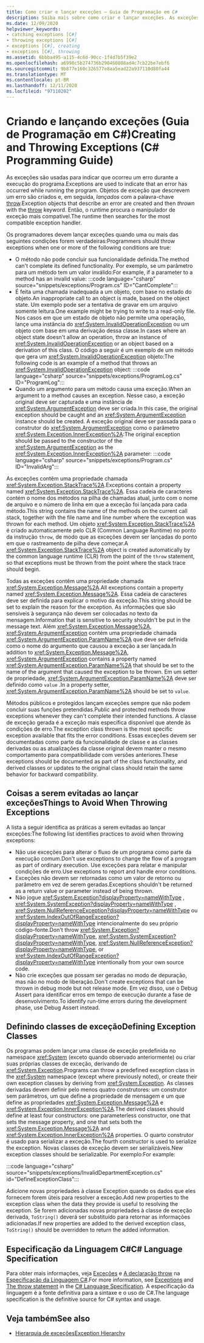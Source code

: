 ```yaml
---
title: Como criar e lançar exceções – Guia de Programação em C#
description: Saiba mais sobre como criar e lançar exceções. As exceções são usadas para indicar que ocorreu um erro durante a execução de um programa.
ms.date: 12/09/2020
helpviewer_keywords:
- catching exceptions [C#]
- throwing exceptions [C#]
- exceptions [C#], creating
- exceptions [C#], throwing
ms.assetid: 6bbba495-a115-4c6d-90cc-1f4d7b5f39e2
ms.openlocfilehash: a6998c5b274736b290460808ad4c7cb22be7ebf6
ms.sourcegitcommit: 9b877e160c326577e8aa5ead22a937110d80fa44
ms.translationtype: MT
ms.contentlocale: pt-BR
ms.lasthandoff: 12/11/2020
ms.locfileid: "97110202"
---
```

# <a name="creating-and-throwing-exceptions-c-programming-guide"></a><span data-ttu-id="f4046-104">Criando e lançando exceções (Guia de Programação em C#)</span><span class="sxs-lookup"><span data-stu-id="f4046-104">Creating and Throwing Exceptions (C# Programming Guide)</span></span>

<span data-ttu-id="f4046-105">As exceções são usadas para indicar que ocorreu um erro durante a execução do programa.</span><span class="sxs-lookup"><span data-stu-id="f4046-105">Exceptions are used to indicate that an error has occurred while running the program.</span></span> <span data-ttu-id="f4046-106">Objetos de exceção que descrevem um erro são criados e, em seguida, *lançados* com a palavra-chave [throw](../../language-reference/keywords/throw.md).</span><span class="sxs-lookup"><span data-stu-id="f4046-106">Exception objects that describe an error are created and then *thrown* with the [throw](../../language-reference/keywords/throw.md) keyword.</span></span> <span data-ttu-id="f4046-107">Então, o runtime procura o manipulador de exceção mais compatível.</span><span class="sxs-lookup"><span data-stu-id="f4046-107">The runtime then searches for the most compatible exception handler.</span></span>

<span data-ttu-id="f4046-108">Os programadores devem lançar exceções quando uma ou mais das seguintes condições forem verdadeiras:</span><span class="sxs-lookup"><span data-stu-id="f4046-108">Programmers should throw exceptions when one or more of the following conditions are true:</span></span>

- <span data-ttu-id="f4046-109">O método não pode concluir sua funcionalidade definida.</span><span class="sxs-lookup"><span data-stu-id="f4046-109">The method can't complete its defined functionality.</span></span> <span data-ttu-id="f4046-110">Por exemplo, se um parâmetro para um método tem um valor inválido:</span><span class="sxs-lookup"><span data-stu-id="f4046-110">For example, if a parameter to a method has an invalid value:</span></span>
  :::code language="csharp" source="snippets/exceptions/Program.cs" ID="CantComplete":::
- <span data-ttu-id="f4046-111">É feita uma chamada inadequada a um objeto, com base no estado do objeto.</span><span class="sxs-lookup"><span data-stu-id="f4046-111">An inappropriate call to an object is made, based on the object state.</span></span> <span data-ttu-id="f4046-112">Um exemplo pode ser a tentativa de gravar em um arquivo somente leitura.</span><span class="sxs-lookup"><span data-stu-id="f4046-112">One example might be trying to write to a read-only file.</span></span> <span data-ttu-id="f4046-113">Nos casos em que um estado de objeto não permite uma operação, lançe uma instância do <xref:System.InvalidOperationException> ou um objeto com base em uma derivação dessa classe.</span><span class="sxs-lookup"><span data-stu-id="f4046-113">In cases where an object state doesn't allow an operation, throw an instance of <xref:System.InvalidOperationException> or an object based on a derivation of this class.</span></span> <span data-ttu-id="f4046-114">O código a seguir é um exemplo de um método que gera um <xref:System.InvalidOperationException> objeto:</span><span class="sxs-lookup"><span data-stu-id="f4046-114">The following code is an example of a method that throws an <xref:System.InvalidOperationException> object:</span></span>
  :::code language="csharp" source="snippets/exceptions/ProgramLog.cs" ID="ProgramLog":::
- <span data-ttu-id="f4046-115">Quando um argumento para um método causa uma exceção.</span><span class="sxs-lookup"><span data-stu-id="f4046-115">When an argument to a method causes an exception.</span></span> <span data-ttu-id="f4046-116">Nesse caso, a exceção original deve ser capturada e uma instância de <xref:System.ArgumentException> deve ser criada.</span><span class="sxs-lookup"><span data-stu-id="f4046-116">In this case, the original exception should be caught and an <xref:System.ArgumentException> instance should be created.</span></span> <span data-ttu-id="f4046-117">A exceção original deve ser passada para o construtor do <xref:System.ArgumentException> como o parâmetro <xref:System.Exception.InnerException%2A>:</span><span class="sxs-lookup"><span data-stu-id="f4046-117">The original exception should be passed to the constructor of the <xref:System.ArgumentException> as the <xref:System.Exception.InnerException%2A> parameter:</span></span>
  :::code language="csharp" source="snippets/exceptions/Program.cs" ID="InvalidArg":::

<span data-ttu-id="f4046-118">As exceções contêm uma propriedade chamada <xref:System.Exception.StackTrace%2A>.</span><span class="sxs-lookup"><span data-stu-id="f4046-118">Exceptions contain a property named <xref:System.Exception.StackTrace%2A>.</span></span> <span data-ttu-id="f4046-119">Essa cadeia de caracteres contém o nome dos métodos na pilha de chamadas atual, junto com o nome de arquivo e o número de linha em que a exceção foi lançada para cada método.</span><span class="sxs-lookup"><span data-stu-id="f4046-119">This string contains the name of the methods on the current call stack, together with the file name and line number where the exception was thrown for each method.</span></span> <span data-ttu-id="f4046-120">Um objeto <xref:System.Exception.StackTrace%2A> é criado automaticamente pelo CLR (Common Language Runtime) no ponto da instrução `throw`, de modo que as exceções devem ser lançadas do ponto em que o rastreamento de pilha deve começar.</span><span class="sxs-lookup"><span data-stu-id="f4046-120">A <xref:System.Exception.StackTrace%2A> object is created automatically by the common language runtime (CLR) from the point of the `throw` statement, so that exceptions must be thrown from the point where the stack trace should begin.</span></span>

<span data-ttu-id="f4046-121">Todas as exceções contêm uma propriedade chamada <xref:System.Exception.Message%2A>.</span><span class="sxs-lookup"><span data-stu-id="f4046-121">All exceptions contain a property named <xref:System.Exception.Message%2A>.</span></span> <span data-ttu-id="f4046-122">Essa cadeia de caracteres deve ser definida para explicar o motivo da exceção.</span><span class="sxs-lookup"><span data-stu-id="f4046-122">This string should be set to explain the reason for the exception.</span></span> <span data-ttu-id="f4046-123">As informações que são sensíveis à segurança não devem ser colocadas no texto da mensagem.</span><span class="sxs-lookup"><span data-stu-id="f4046-123">Information that is sensitive to security shouldn't be put in the message text.</span></span> <span data-ttu-id="f4046-124">Além <xref:System.Exception.Message%2A>, <xref:System.ArgumentException> contém uma propriedade chamada <xref:System.ArgumentException.ParamName%2A> que deve ser definida como o nome do argumento que causou a exceção a ser lançada.</span><span class="sxs-lookup"><span data-stu-id="f4046-124">In addition to <xref:System.Exception.Message%2A>, <xref:System.ArgumentException> contains a property named <xref:System.ArgumentException.ParamName%2A> that should be set to the name of the argument that caused the exception to be thrown.</span></span> <span data-ttu-id="f4046-125">Em um setter de propriedade, <xref:System.ArgumentException.ParamName%2A> deve ser definido como `value` .</span><span class="sxs-lookup"><span data-stu-id="f4046-125">In a property setter, <xref:System.ArgumentException.ParamName%2A> should be set to `value`.</span></span>

<span data-ttu-id="f4046-126">Métodos públicos e protegidos lançam exceções sempre que não podem concluir suas funções pretendidas.</span><span class="sxs-lookup"><span data-stu-id="f4046-126">Public and protected methods throw exceptions whenever they can't complete their intended functions.</span></span> <span data-ttu-id="f4046-127">A classe de exceção gerada é a exceção mais específica disponível que atende às condições de erro.</span><span class="sxs-lookup"><span data-stu-id="f4046-127">The exception class thrown is the most specific exception available that fits the error conditions.</span></span> <span data-ttu-id="f4046-128">Essas exceções devem ser documentadas como parte da funcionalidade de classe e as classes derivadas ou as atualizações da classe original devem manter o mesmo comportamento para compatibilidade com versões anteriores.</span><span class="sxs-lookup"><span data-stu-id="f4046-128">These exceptions should be documented as part of the class functionality, and derived classes or updates to the original class should retain the same behavior for backward compatibility.</span></span>

## <a name="things-to-avoid-when-throwing-exceptions"></a><span data-ttu-id="f4046-129">Coisas a serem evitadas ao lançar exceções</span><span class="sxs-lookup"><span data-stu-id="f4046-129">Things to Avoid When Throwing Exceptions</span></span>

<span data-ttu-id="f4046-130">A lista a seguir identifica as práticas a serem evitadas ao lançar exceções:</span><span class="sxs-lookup"><span data-stu-id="f4046-130">The following list identifies practices to avoid when throwing exceptions:</span></span>

- <span data-ttu-id="f4046-131">Não use exceções para alterar o fluxo de um programa como parte da execução comum.</span><span class="sxs-lookup"><span data-stu-id="f4046-131">Don't use exceptions to change the flow of a program as part of ordinary execution.</span></span> <span data-ttu-id="f4046-132">Use exceções para relatar e manipular condições de erro.</span><span class="sxs-lookup"><span data-stu-id="f4046-132">Use exceptions to report and handle error conditions.</span></span>
- <span data-ttu-id="f4046-133">Exceções não devem ser retornadas como um valor de retorno ou parâmetro em vez de serem geradas.</span><span class="sxs-lookup"><span data-stu-id="f4046-133">Exceptions shouldn't be returned as a return value or parameter instead of being thrown.</span></span>
- <span data-ttu-id="f4046-134">Não jogue <xref:System.Exception?displayProperty=nameWithType> , <xref:System.SystemException?displayProperty=nameWithType> , <xref:System.NullReferenceException?displayProperty=nameWithType> ou <xref:System.IndexOutOfRangeException?displayProperty=nameWithType> intencionalmente do seu próprio código-fonte.</span><span class="sxs-lookup"><span data-stu-id="f4046-134">Don't throw <xref:System.Exception?displayProperty=nameWithType>, <xref:System.SystemException?displayProperty=nameWithType>, <xref:System.NullReferenceException?displayProperty=nameWithType>, or <xref:System.IndexOutOfRangeException?displayProperty=nameWithType> intentionally from your own source code.</span></span>
- <span data-ttu-id="f4046-135">Não crie exceções que possam ser geradas no modo de depuração, mas não no modo de liberação.</span><span class="sxs-lookup"><span data-stu-id="f4046-135">Don't create exceptions that can be thrown in debug mode but not release mode.</span></span> <span data-ttu-id="f4046-136">Em vez disso, use o Debug Assert para identificar erros em tempo de execução durante a fase de desenvolvimento.</span><span class="sxs-lookup"><span data-stu-id="f4046-136">To identify run-time errors during the development phase, use Debug Assert instead.</span></span>

## <a name="defining-exception-classes"></a><span data-ttu-id="f4046-137">Definindo classes de exceção</span><span class="sxs-lookup"><span data-stu-id="f4046-137">Defining Exception Classes</span></span>

<span data-ttu-id="f4046-138">Os programas podem lançar uma classe de exceção predefinida no namespace <xref:System> (exceto quando observado anteriormente) ou criar suas próprias classes de exceção, derivando de <xref:System.Exception>.</span><span class="sxs-lookup"><span data-stu-id="f4046-138">Programs can throw a predefined exception class in the <xref:System> namespace (except where previously noted), or create their own exception classes by deriving from <xref:System.Exception>.</span></span> <span data-ttu-id="f4046-139">As classes derivadas devem definir pelo menos quatro construtores: um construtor sem parâmetros, um que define a propriedade de mensagem e um que define as propriedades <xref:System.Exception.Message%2A> e <xref:System.Exception.InnerException%2A>.</span><span class="sxs-lookup"><span data-stu-id="f4046-139">The derived classes should define at least four constructors: one parameterless constructor, one that sets the message property, and one that sets both the <xref:System.Exception.Message%2A> and <xref:System.Exception.InnerException%2A> properties.</span></span> <span data-ttu-id="f4046-140">O quarto construtor é usado para serializar a exceção.</span><span class="sxs-lookup"><span data-stu-id="f4046-140">The fourth constructor is used to serialize the exception.</span></span> <span data-ttu-id="f4046-141">Novas classes de exceção devem ser serializáveis.</span><span class="sxs-lookup"><span data-stu-id="f4046-141">New exception classes should be serializable.</span></span> <span data-ttu-id="f4046-142">Por exemplo:</span><span class="sxs-lookup"><span data-stu-id="f4046-142">For example:</span></span>

:::code language="csharp" source="snippets/exceptions/InvalidDepartmentException.cs" id="DefineExceptionClass":::

<span data-ttu-id="f4046-143">Adicione novas propriedades à classe Exception quando os dados que eles fornecem forem úteis para resolver a exceção.</span><span class="sxs-lookup"><span data-stu-id="f4046-143">Add new properties to the exception class when the data they provide is useful to resolving the exception.</span></span> <span data-ttu-id="f4046-144">Se forem adicionadas novas propriedades à classe de exceção derivada, `ToString()` deverá ser substituído para retornar as informações adicionadas.</span><span class="sxs-lookup"><span data-stu-id="f4046-144">If new properties are added to the derived exception class, `ToString()` should be overridden to return the added information.</span></span>

## <a name="c-language-specification"></a><span data-ttu-id="f4046-145">Especificação da Linguagem C#</span><span class="sxs-lookup"><span data-stu-id="f4046-145">C# Language Specification</span></span>

<span data-ttu-id="f4046-146">Para obter mais informações, veja [Exceções](~/_csharplang/spec/exceptions.md) e [A declaração throw](~/_csharplang/spec/statements.md#the-throw-statement) na [Especificação da Linguagem C#](/dotnet/csharp/language-reference/language-specification/introduction).</span><span class="sxs-lookup"><span data-stu-id="f4046-146">For more information, see [Exceptions](~/_csharplang/spec/exceptions.md) and [The throw statement](~/_csharplang/spec/statements.md#the-throw-statement) in the [C# Language Specification](/dotnet/csharp/language-reference/language-specification/introduction).</span></span> <span data-ttu-id="f4046-147">A especificação da linguagem é a fonte definitiva para a sintaxe e o uso de C#.</span><span class="sxs-lookup"><span data-stu-id="f4046-147">The language specification is the definitive source for C# syntax and usage.</span></span>

## <a name="see-also"></a><span data-ttu-id="f4046-148">Veja também</span><span class="sxs-lookup"><span data-stu-id="f4046-148">See also</span></span>

- [<span data-ttu-id="f4046-149">Hierarquia de exceções</span><span class="sxs-lookup"><span data-stu-id="f4046-149">Exception Hierarchy</span></span>](../../../standard/exceptions/index.md)
